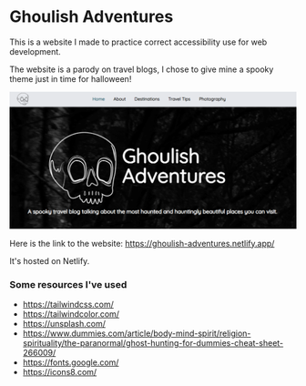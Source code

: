 # Ghoulish Adventures

  This is a website I made to practice correct accessibility use for web development.

  The website is a parody on travel blogs, I chose to give mine a spooky theme just in time for halloween!

![A screenshot of the top of the website showing the navbar and header with skull logo](./Images/Screenshot-of-header.png)


Here is the link to the website: https://ghoulish-adventures.netlify.app/

It's hosted on Netlify.


### Some resources I've used
- https://tailwindcss.com/
- https://tailwindcolor.com/
- https://unsplash.com/
- https://www.dummies.com/article/body-mind-spirit/religion-spirituality/the-paranormal/ghost-hunting-for-dummies-cheat-sheet-266009/
- https://fonts.google.com/
- https://icons8.com/


